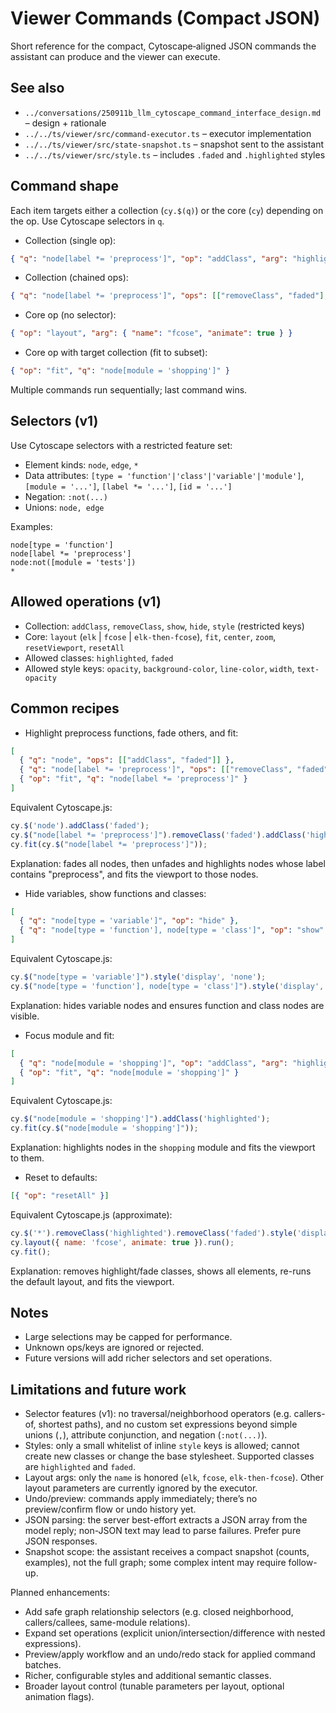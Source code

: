 # Viewer Commands (Compact JSON)

Short reference for the compact, Cytoscape‑aligned JSON commands the assistant can produce and the viewer can execute.

## See also

- `../conversations/250911b_llm_cytoscape_command_interface_design.md` – design + rationale
- `../../ts/viewer/src/command-executor.ts` – executor implementation
- `../../ts/viewer/src/state-snapshot.ts` – snapshot sent to the assistant
- `../../ts/viewer/src/style.ts` – includes `.faded` and `.highlighted` styles

## Command shape

Each item targets either a collection (`cy.$(q)`) or the core (`cy`) depending on the op. Use Cytoscape selectors in `q`.

- Collection (single op):
```json
{ "q": "node[label *= 'preprocess']", "op": "addClass", "arg": "highlighted" }
```

- Collection (chained ops):
```json
{ "q": "node[label *= 'preprocess']", "ops": [["removeClass", "faded"], ["addClass", "highlighted"]] }
```

- Core op (no selector):
```json
{ "op": "layout", "arg": { "name": "fcose", "animate": true } }
```

- Core op with target collection (fit to subset):
```json
{ "op": "fit", "q": "node[module = 'shopping']" }
```

Multiple commands run sequentially; last command wins.

## Selectors (v1)

Use Cytoscape selectors with a restricted feature set:
- Element kinds: `node`, `edge`, `*`
- Data attributes: `[type = 'function'|'class'|'variable'|'module']`, `[module = '...']`, `[label *= '...']`, `[id = '...']`
- Negation: `:not(...)`
- Unions: `node, edge`

Examples:
```text
node[type = 'function']
node[label *= 'preprocess']
node:not([module = 'tests'])
*
```

## Allowed operations (v1)

- Collection: `addClass`, `removeClass`, `show`, `hide`, `style` (restricted keys)
- Core: `layout` (`elk` | `fcose` | `elk-then-fcose`), `fit`, `center`, `zoom`, `resetViewport`, `resetAll`
- Allowed classes: `highlighted`, `faded`
- Allowed style keys: `opacity`, `background-color`, `line-color`, `width`, `text-opacity`

## Common recipes

- Highlight preprocess functions, fade others, and fit:
```json
[
  { "q": "node", "ops": [["addClass", "faded"]] },
  { "q": "node[label *= 'preprocess']", "ops": [["removeClass", "faded"], ["addClass", "highlighted"]] },
  { "op": "fit", "q": "node[label *= 'preprocess']" }
]
```

Equivalent Cytoscape.js:
```javascript
cy.$('node').addClass('faded');
cy.$("node[label *= 'preprocess']").removeClass('faded').addClass('highlighted');
cy.fit(cy.$("node[label *= 'preprocess']"));
```
Explanation: fades all nodes, then unfades and highlights nodes whose label contains "preprocess", and fits the viewport to those nodes.

- Hide variables, show functions and classes:
```json
[
  { "q": "node[type = 'variable']", "op": "hide" },
  { "q": "node[type = 'function'], node[type = 'class']", "op": "show" }
]
```

Equivalent Cytoscape.js:
```javascript
cy.$("node[type = 'variable']").style('display', 'none');
cy.$("node[type = 'function'], node[type = 'class']").style('display', 'element');
```
Explanation: hides variable nodes and ensures function and class nodes are visible.

- Focus module and fit:
```json
[
  { "q": "node[module = 'shopping']", "op": "addClass", "arg": "highlighted" },
  { "op": "fit", "q": "node[module = 'shopping']" }
]
```

Equivalent Cytoscape.js:
```javascript
cy.$("node[module = 'shopping']").addClass('highlighted');
cy.fit(cy.$("node[module = 'shopping']"));
```
Explanation: highlights nodes in the `shopping` module and fits the viewport to them.

- Reset to defaults:
```json
[{ "op": "resetAll" }]
```

Equivalent Cytoscape.js (approximate):
```javascript
cy.$('*').removeClass('highlighted').removeClass('faded').style('display', 'element');
cy.layout({ name: 'fcose', animate: true }).run();
cy.fit();
```
Explanation: removes highlight/fade classes, shows all elements, re-runs the default layout, and fits the viewport.

## Notes

- Large selections may be capped for performance.
- Unknown ops/keys are ignored or rejected.
- Future versions will add richer selectors and set operations.

## Limitations and future work

- Selector features (v1): no traversal/neighborhood operators (e.g. callers-of, shortest paths), and no custom set expressions beyond simple unions (`,`), attribute conjunction, and negation (`:not(...)`).
- Styles: only a small whitelist of inline `style` keys is allowed; cannot create new classes or change the base stylesheet. Supported classes are `highlighted` and `faded`.
- Layout args: only the `name` is honored (`elk`, `fcose`, `elk-then-fcose`). Other layout parameters are currently ignored by the executor.
- Undo/preview: commands apply immediately; there’s no preview/confirm flow or undo history yet.
- JSON parsing: the server best-effort extracts a JSON array from the model reply; non-JSON text may lead to parse failures. Prefer pure JSON responses.
- Snapshot scope: the assistant receives a compact snapshot (counts, examples), not the full graph; some complex intent may require follow-up.

Planned enhancements:
- Add safe graph relationship selectors (e.g. closed neighborhood, callers/callees, same-module relations).
- Expand set operations (explicit union/intersection/difference with nested expressions).
- Preview/apply workflow and an undo/redo stack for applied command batches.
- Richer, configurable styles and additional semantic classes.
- Broader layout control (tunable parameters per layout, optional animation flags).
